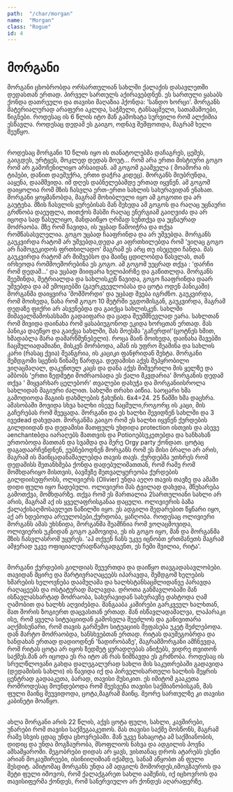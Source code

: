 ```yaml
---
path:  "/char/morgan"
name:  "Morgan"
class: "Rogue"
id: 4
---
```


# მორგანი

მორგანი ცხობრობდა ორსართულიან სახლში ქალაქის დასავლეთში დედასთან ერთად. პირველ სართულს აქირავებდნენ. ეს 
სართული ყასაბს ქონდა დათრეული და თავისი მაღაზია ჰქონდა: 'სანდო ხორცი'. მორგანს მატერიალურად არაფერი აკლდა,
საჭმელი, ტანსაცმელი, სათამაშოები, წიგნები. როდესაც ის 6 წლის იტო მან გამოხატა სურვილი რომ ალქიმია ესწავლა. 
როდესაც დედამ ეს გაიგო, ოდნავ შეშფოთდა, მაგრამ ხელი შეუწყო.

<br>როდესაც მორგანი 10 წლის იყო ის თანატოლებმა დაჩაგრეს, ცემეს, გაიგდეს, ურტყეს, მოკლედ დედას მოუტ… 
რომ არა ერთი მისტიური გოგო რომ არ გამოჩენილიყო არსაიდან. ამ გოგომ გააშველა ( მოაშორა ის ტიპები, დანით დაემუქრა,
ერთი დაჭრა კიდეც). მორგანს მიუბრუნდა, ააყენა, დაამშვიდა. იმ დღეს დაბნელებამდე ერთად იყვნენ. ამ გოგომ დაიყოლია 
რომ მზის ჩასვლა ერთ-ერთი სახლის სახურავიდან ენახათ. მორგანი ყოყმანობდა, მაგრამ მოხიბლული იყო ამ გოგოთი და არ გაუტეხა.
მზის ჩასვლის ყურებისას მან შეხედა ამ გოგოს და რაღაც უცნაური გრძნობა დაეუფლა, თითქოს მასში რაღაც ენერგიამ გაიღვიძა და არ
იცოდა სად წასულიყო, მანდაიწყო ღრმად სუნთქვა და უცნაურად მოძრაობა. მზე რომ ჩავიდა, ის უცბად წამოიჭრა და თქვა რომწასასვლელია.
გოგო უცბად ჩააფრინდა და არ უშვებდა. მორგანს გაუკვირდა რატომ არ უშვებდა,დედა კი აფრთხილებდა რომ 'ვიღაც გოგო არ ჩამოგეკიდოს
ფრთხილადო' მაგრამ ეს არც თუ ისეცუდი ჩანდა. მას გაუკვირდა რატომ არ მიშვებსო და მაინც ცდილობდა წასვლას, თან ირხეოდა 
რომმოეშორებინა ეს გოგო. ამ გოგომ უეცრად თქვა : 'დარჩი რომ დედაშ…' და უცბად მიიფარა ხელიპირზე და გაწითლდა. მორგანს შეეშინდა, 
შეტრიალდა და სახლისკენ წავიდა, გოგო ჩააფრინდა დაარ უშვებდა და ამ ემოციებში (გაურკვევლობასა და ცოტა ოდენ პანიკაში) მორგანმა 
დაიყვირა 'მომშორდი' და უცბად შვება იგრძნო. გაუკვირდა, რომ მოიხედა, ნახა რომ გოგო 10 მეტრში ეგდომისგან, გაუკვირდა, მაგრამ 
დედაზე ფიქრი არ ასვენებდა და გაიქცა სახლისკენ. სახლში მიმავალმამოსასხამი გადაიფარა და ცადა შეუმშნევლად ეარა. სახლთან რომ მივიდა 
დაინახა რომ ყასაბიუგონოდ ეკიდა ხორცთან ერთად. მას პანიკა დაეწყო და გაიქცა სახლში, მას მოესმა 'გაჩერდი!'(ცოტნეს ხმით, ხმადაბლა 
მარა დამარწმუნებელი). როცა მაინ მოიხედა, დაინახა შავებში ჩაცმულიადამიანი, მისკენ მორბოდა, ამან ის უფრო შეაშინა და სახლის კარი 
(რასაც ქვია) შეანგრია, ის კაციკი ფანჯრიდან შეხტა. მორგანი შემდგომი სცენის წინაშე წარდგა. დედამისი აქვს შეპყრობილი ვიღაცმაღალ, 
დაკუნთულ კაცს და დანა აქვს მიშვერილი მის ყელზე და ამბობს 'ერთი ზედმეტი მოძრაობადა ეს ქალი მკვდარია' მორგანის დედამ თქვა 
' მიყვარხარ ცელებორ' თვალები დახუჭა და მორგანიისროლა სახლიდან მაგიური ძალით. სახლში თრახი აიწია. საოცარი ხმა გამოდიოდა 
მაგიის დახმლების ჭახუნის. 6x4=24. 25 წამში ხმა დაცხრა. ამასობაში მოვიდა სხვა ხალხი ისევე ჩაცმული,როგორც ის კაცი, მის გაჩერებას 
რომ შეეცადა. მორგანი და ეს ხალხი შევიდნენ სახლში და 3 ივეdead დახვდათ. მორგანმა გაიგო რომ ეს ხალხი იყვნენ ქურდების გილდიიდან 
და დედამისი მათფულს უხდიდა protection ისთვის და ასევე აenchanteბდა იარაღებს მათთვის და Potionებსუკეთებდა და ხანხახან ერთობოდა 
მათთან და სვამდა და მერე Orgy party ქონდათ. ცოტაც დაგადაარჩენდნენ, ეუბნებოდნენ მორგანს რომ ეს მისი ბრალი არ არის, მაგრამ ის 
მაინცადანაშაულებდა თავის თავს. ქურდებმა უთხრეს რომ დედამისს შეთანხმება ქონდა დადებულიმათთან, რომ რამე რომ მომხდარიყო მისთვის, 
ბავშვზე მეთვალყურეობა ქურდების გილდიისუფროსს, ოლივიერს (Olivier) უნდა აეღო თავის თავზე და ამაში დიდი ფული იყო ჩადებული.
ოლივიერი მას ტვილად დახვდა, მწუხარება გამოთქვა, მომხდარზე. თქვა რომ ეს მართალია 2სართულიანი სახლი არ არის, მაგრამ აქ ის ყველაფრისგანაა 
დაცული. ოლივიერის ბაზა ქალაქისაღმოსავლეთ ნაწილში იყო. ეს ადგილი შედარებით წყნარი იყო, აქ არ ხდებოდა არეულობები,ქურდობა, ყაჩღობა. 
როდესაც ოლივიერი მორგანს ამას უხსნიდა, მორგანმა შეამჩნია რომ ვოღაცმოვიდა, ოლივიერის უკნიდან გოგო გამოვიდა, ეს ის გოგო იყო, მან და 
მორგანმა მზის ჩასვლასრომ უყურეს. 'აჰ თქვენ ჩანს უკვე იცნობთ ერთმანეთს მაგრამ ამჯერად უკვე ოფიციალურადწარგადგენთ, ეს ჩემი შვილია, 
რიტა'.

<br>მორგანი ქურდების გილდიას შეუერთდა და დაიწყო თავგადასავლობები. თავიდან მცირე და მარტივრაღაცეებს იპარავდა, შემდგომ 
ხელების ხმარების ხელოვნება დაამუღამა და ხალხსტანსაცმლიდანვე პარავდა რაღაცეებს და ოსტატურად მალავდა. დროთა განმავლობაში მან 
ისწავლასხარტად მოძრაობა, სახურავიდან სახურავზე დახტოდა ღამ ღამობით და ხალხს აღვიძებდა. მანგააბა კაშირები გარკვეულ ხალხთან, 
მათ შორის ზოგიერთ დაცვასთან ერთად. მან ისწავლადამალვა, ლაპარაკი ისე, რომ ყველა სიტუაციიდან გამოსვლა შეეძლოს და განივითარა 
აღქმისუნარი, რომ თავის გარშემო სიტუაციის შეფასება უკეტ შეძლებოდა. დან მარტო მოძრაობდა, ხანსხვებთან ერთად. რიტას დაუმეგობრდა 
და ხანდახან ერთად დადიოდნენ 'ნადირობაზე', მაგრამმორგანი ამჩნევდა, რომ რიტას ცოტა არ იყოს ზედმეტ ყურადღებას ანიჭებს, ვიდრე თვითონ
საქმეს.მან არ იცოდა ეს რა იტო ან რას ნიშნავდა ეს გრძნობა. როდესაც ის სრულწლოვანი გახდა დალეგალურად სახლი მის საკუთრებაში გადავიდა 
(დედამისის სახლი) ის წავიდა იქ და პირველისართული ხალხის შეყრის ცენტრად გადააკეთა, ბარად, თავისი მუსიკით. ეს იმიტომ გააკეთა 
რომროდესაც მოუნდებოდა რომ შეესვენა თავისი საქმიანობისგან, მას ფული მაინც შეუვიდოდა, ცოტა,მაგრამ მაინც. მეორე სართულზე კი თავისი 
კაბინეტი მოაწყო.

<br>ახლა მორგანი არის 22 წლის, აქვს ცოტა ფული, სახლი, კავშირები, უნარები რომ თავისი საქმეგააკეთოს. მას თავისი 
საქმე მოსწონს, მაგრამ რამე სხვის ცდაც უნდა ცხოვრებაში. მან უკვე ნახაცოტა ამ საქმიანობის, დიდიც და უნდა მოგზაურობა, მსოფლიოს ნახვა 
და ადგილის პოვნა ამსამყაროში. მეგობრები დიდას არ ყავს, ვისთანაც დროს ატარებს ესენი არიან მოკავშირეები, ისინიიღიმიან იქამდე, სანამ აწყობთ 
ან ფული შესდიტ. ამიტომაც მორგანს უნდა ამ ადგილს მოშორდეს,იმოგზაუროს და მეტი ფული იშოვოს, რომ ქალაქგარეთ სახლი ააშენის, იქ იცხოვროს 
და თავისიფერმა ქონდეს, რომ სანერვიულო არ ქონდეს აღარაფერზე.